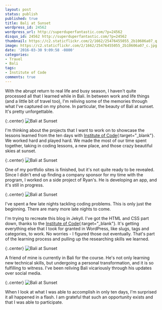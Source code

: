 ```yaml
---
layout: post
status: publish
published: true
title: Bali at Sunset
wordpress_id: 24562
wordpress_url: http://superduperfantastic.com/?p=24562
disqus_id: 24562 http://superduperfantastic.com/?p=24562
thumbnail: https://c2.staticflickr.com/2/1662/25476455055_2b10606a07_q.jpg
image: https://c2.staticflickr.com/2/1662/25476455055_2b10606a07_c.jpg
date: '2016-03-30 9:09:58 -0800'
categories:
- Travel
- Bali
tags:
- Institute of Code
comments: true
---
```

With the abrupt return to real life and busy season, I haven't quite processed all that I learned while in Bali. In between work and life things (and a little bit of travel too), I'm reliving some of the memories through what I've captured on my phone. In particular, the beauty of Bali at sunset. It's pretty unforgettable.<!--more-->

{:.center}
![Bali at Sunset](https://c2.staticflickr.com/2/1543/25180770930_c613415e2f_c.jpg)

I'm thinking about the projects that I want to work on to showcase the lessons learned from the ten days with [Institute of Code](http://www.instituteofcode.com/ "Institute of Code"){:target="_blank"}. We worked hard and played hard. We made the most of our time spent together, taking in coding lessons, a new place, and those crazy beautiful skies at sunset.

{:.center}
![Bali at Sunset](https://c2.staticflickr.com/2/1643/24850047213_0a1ed1b078_c.jpg)

One of my portfolio sites is finished, but it's not quite ready to be revealed. Since I didn't end up finding a company sponsor for my time with the program, I worked on a side project of Ryan's. He is developing an app, and it's still in progress.

{:.center}
![Bali at Sunset](https://c2.staticflickr.com/2/1601/25108845989_69a40c4f0a_c.jpg)

I've spent a few late nights tackling coding problems. This is only just the beginning. There are many more late nights to come.


I'm trying to recreate this blog in Jekyll. I've got the HTML and CSS part down, thanks to the [Institute of Code](http://www.instituteofcode.com/ "Institute of Code"){:target="_blank"}. It's getting everything else that I took for granted in WordPress, like slugs, tags and categories, to work. No worries - I figured those out eventually. That's part of the learning process and pulling up the researching skills we learned.

{:.center}
![Bali at Sunset](https://c2.staticflickr.com/2/1534/25476678825_e55c852596_c.jpg)

A friend of mine is currently in Bali for the course. He's not only learning new technical skills, but undergoing a personal transformation, and it is so fulfilling to witness. I've been reliving Bali vicariously through his updates over social media.

{:.center}
![Bali at Sunset](https://c2.staticflickr.com/2/1662/25476455055_2b10606a07_c.jpg)

When I look at what I was able to accomplish in only ten days, I'm surprised it all happened in a flash. I am grateful that such an opportunity exists and that I was able to participate.

